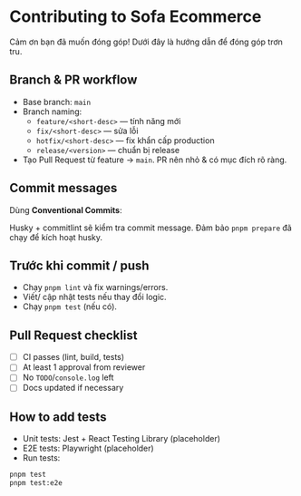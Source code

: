 # Contributing to Sofa Ecommerce

Cảm ơn bạn đã muốn đóng góp! Dưới đây là hướng dẫn để đóng góp trơn tru.

## Branch & PR workflow

- Base branch: `main`
- Branch naming:
  - `feature/<short-desc>` — tính năng mới
  - `fix/<short-desc>` — sửa lỗi
  - `hotfix/<short-desc>` — fix khẩn cấp production
  - `release/<version>` — chuẩn bị release
- Tạo Pull Request từ feature → `main`. PR nên nhỏ & có mục đích rõ ràng.

## Commit messages

Dùng **Conventional Commits**:

Husky + commitlint sẽ kiểm tra commit message. Đảm bảo `pnpm prepare` đã chạy để kích hoạt husky.

## Trước khi commit / push

- Chạy `pnpm lint` và fix warnings/errors.
- Viết/ cập nhật tests nếu thay đổi logic.
- Chạy `pnpm test` (nếu có).

## Pull Request checklist

- [ ] CI passes (lint, build, tests)
- [ ] At least 1 approval from reviewer
- [ ] No `TODO`/`console.log` left
- [ ] Docs updated if necessary

## How to add tests

- Unit tests: Jest + React Testing Library (placeholder)
- E2E tests: Playwright (placeholder)
- Run tests:

```bash
pnpm test
pnpm test:e2e
```
